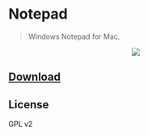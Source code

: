 # Notepad
> Windows Notepad for Mac.

<p align="center"><img src="https://cloudup.com/cT7XaASzxaq+"></p>

## [Download](https://github.com/octalmage/Notepad/releases/latest)

## License

GPL v2